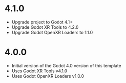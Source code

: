 # 4.1.0
 - Upgrade project to Godot 4.1+
 - Upgrade Godot XR Tools to 4.2.0
 - Upgrade Godot OpenXR Loaders to 1.1.0

# 4.0.0
 - Initial version of the Godot 4.0 version of this template
 - Uses Godot XR Tools v4.1.0
 - Uses Godot OpenXR Loaders v1.0.0

